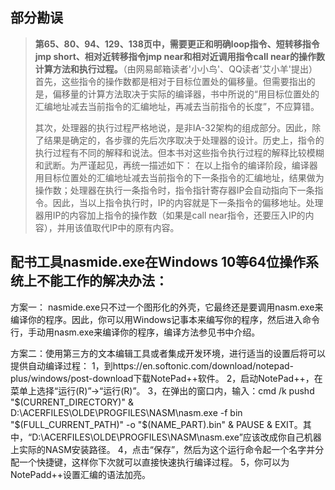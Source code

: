 ## 部分勘误

>
> **第65、80、94、129、138页中，需要更正和明确loop指令、短转移指令jmp short、相对近转移指令jmp near和相对近调用指令call near的操作数计算方法和执行过程。**（由网易邮箱读者'小小鸟'、QQ读者'艾小羊'提出）
>       首先，这些指令的操作数都是相对于目标位置处的偏移量。但需要指出的是，偏移量的计算方法取决于实际的编译器，书中所说的“用目标位置处的汇编地址减去当前指令的汇编地址，再减去当前指令的长度”，不应算错。
>
> ​         其次，处理器的执行过程严格地说，是非IA-32架构的组成部分。因此，除了结果是确定的，各步骤的先后次序取决于处理器的设计。历史上，指令的执行过程有不同的解释和说法。但本书对这些指令执行过程的解释比较模糊和武断。为严谨起见，再统一描述如下：       在以上指令的编译阶段，编译器用目标位置处的汇编地址减去当前指令的下一条指令的汇编地址，结果做为操作数；处理器在执行一条指令时，指令指针寄存器IP会自动指向下一条指令。因此，当以上指令执行时，IP的内容就是下一条指令的偏移地址。处理器用IP的内容加上指令的操作数（如果是call near指令，还要压入IP的内容），并用该值取代IP中的原有内容。



## 配书工具nasmide.exe在Windows 10等64位操作系统上不能工作的解决办法：


方案一：
nasmide.exe只不过一个图形化的外壳，它最终还是要调用nasm.exe来编译你的程序。因此，你可以用Windows记事本来编写你的程序，然后进入命令行，手动用nasm.exe来编译你的程序，编译方法参见书中介绍。

方案二：使用第三方的文本编辑工具或者集成开发环境，进行适当的设置后将可以提供自动编译过程：
1，到https://en.softonic.com/download/notepad-plus/windows/post-download下载NotePad++软件。
2，启动NotePad++，在菜单上选择“运行(R)”->“运行(R)”。
3，在弹出的窗口内，输入：cmd /k pushd "$(CURRENT_DIRECTORY)" & D:\ACERFILES\OLDE\PROGFILES\NASM\nasm.exe -f bin  "$(FULL_CURRENT_PATH)" -o "$(NAME_PART).bin" & PAUSE & EXIT。其中，“D:\ACERFILES\OLDE\PROGFILES\NASM\nasm.exe”应该改成你自己机器上实际的NASM安装路径。
4，点击“保存”，然后为这个运行命令起一个名字并分配一个快捷键，这样你下次就可以直接快速执行编译过程。
5，你可以为NotePadd++设置汇编的语法加亮。